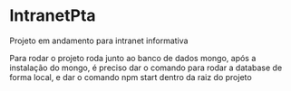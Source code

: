 # IntranetPta

Projeto em andamento para intranet informativa

Para rodar o projeto roda junto ao banco de dados mongo, após a instalação do mongo, é preciso dar o comando para rodar a database de forma local, e dar o comando npm start dentro da raiz do projeto
